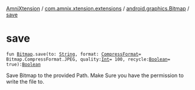 [AmniXtension](../../index.md) / [com.amnix.xtension.extensions](../index.md) / [android.graphics.Bitmap](index.md) / [save](./save.md)

# save

`fun `[`Bitmap`](https://developer.android.com/reference/android/graphics/Bitmap.html)`.save(to: `[`String`](https://kotlinlang.org/api/latest/jvm/stdlib/kotlin/-string/index.html)`, format: `[`CompressFormat`](https://developer.android.com/reference/android/graphics/Bitmap/CompressFormat.html)` = Bitmap.CompressFormat.JPEG, quality: `[`Int`](https://kotlinlang.org/api/latest/jvm/stdlib/kotlin/-int/index.html)` = 100, recycle: `[`Boolean`](https://kotlinlang.org/api/latest/jvm/stdlib/kotlin/-boolean/index.html)` = true): `[`Boolean`](https://kotlinlang.org/api/latest/jvm/stdlib/kotlin/-boolean/index.html)

Save Bitmap to the provided Path.
Make Sure you have the permission to write the file to.

